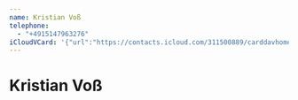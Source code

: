 ```yaml
---
name: Kristian Voß
telephone:
  - "+4915147963276"
iCloudVCard: '{"url":"https://contacts.icloud.com/311500889/carddavhome/card/A8329DB6-2489-474A-A3A8-8AE0339519B3.vcf","etag":"\"l34pmoer\"","data":"BEGIN:VCARD\r\nVERSION:3.0\r\nFN:\r\nN:Voß;Kristian;;;\r\nUID:BF0AC73D-9F4E-4CF3-9942-5FC5BDA47433\r\nPRODID:-//Apple Inc.//iOS 16.6.1//EN\r\nREV:2025-04-03T22:05:22Z\r\nORG:;\r\nTEL:+4915147963276\r\nX-IMAGETYPE:PHOTO\r\nEND:VCARD"}'
---
```

# Kristian Voß